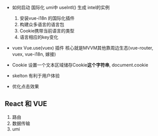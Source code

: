 - 如何启动  国际化
umi中  useIntl() 生成 intel的实例

    1. 安装vue-i18n 的国际化插件
    2. 构建众多语言的语言包
    3. Cookie携带当前语言的类型
    4. 语言相应的key变化
- vuex  Vue.use(vuex) 插件  核心就是MVVM其他靠周边生态(vue-router, vuex, vue-i18n, 嫁接)

- Cookie  设置一个文本区域储存Cookie**这个字符串**, document.cookie

- skelton 有利于用户体验
- 优化点击效果

## React 和 VUE 
1. 路由
2. 数据传输
3. umi